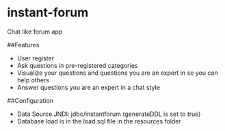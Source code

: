 # instant-forum
Chat like forum app

##Features

* User register
* Ask questions in pre-registered categories
* Visualize your questions and questions you are an expert in so you can help others
* Answer questions you are an expert in a chat style

##Configuration

* Data Source JNDI: jdbc/instantforum (generateDDL is set to true)
* Database load is in the load.sql file in the resources folder
 
